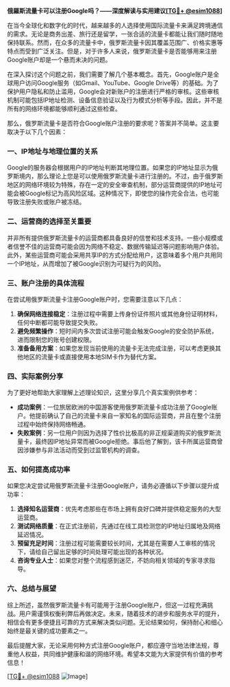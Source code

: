 **俄羅斯流量卡可以注册Google吗？——深度解读与实用建议[[TG💪+ @esim1088](https://t.me/s/esim1088)]**

在当今全球化和数字化的时代，越来越多的人选择使用国际流量卡来满足跨境通信的需求。无论是商务出差、旅行还是留学，一张合适的流量卡都能让我们随时随地保持联系。然而，在众多的流量卡中，俄罗斯流量卡因其覆盖范围广、价格实惠等特点而受到广泛关注。但是，对于许多人来说，俄罗斯流量卡是否能够用来注册Google账户却是一个悬而未决的问题。

在深入探讨这个问题之前，我们需要了解几个基本概念。首先，Google账户是全球用户访问Google服务（如Gmail、YouTube、Google Drive等）的基础。为了保护用户隐私和防止滥用，Google会对新账户的注册进行严格的审核。这些审核机制可能包括IP地址检测、设备信息验证以及行为模式分析等手段。因此，并不是所有的网络环境都能够顺利通过这些检查。

那么，俄罗斯流量卡是否符合Google账户注册的要求呢？答案并不简单。这主要取决于以下几个因素：

### **一、IP地址与地理位置的关系**
Google的服务器会根据用户的IP地址判断其地理位置。如果您的IP地址显示为俄罗斯境内，那么理论上您是可以使用俄罗斯流量卡进行注册的。不过，由于俄罗斯地区的网络环境较为特殊，存在一定的安全审查机制，部分运营商提供的IP地址可能会被Google标记为高风险区域。这种情况下，即使您的操作完全合法，也可能导致注册失败或账户被冻结。

### **二、运营商的选择至关重要**
并非所有提供俄罗斯流量卡的运营商都具备良好的信誉和技术支持。一些小规模或者信誉不佳的运营商可能会因为网络不稳定、数据传输延迟等问题影响用户体验。此外，某些运营商可能会采用共享IP的方式分配给用户，这意味着多个用户共用同一个IP地址，从而增加了被Google识别为可疑行为的风险。

### **三、账户注册的具体流程**
在尝试用俄罗斯流量卡注册Google账户时，您需要注意以下几点：
1. **确保网络连接稳定**：注册过程中需要上传身份证件照片或其他身份证明材料，任何中断都可能导致提交失败。
2. **避免频繁操作**：短时间内多次尝试注册可能会触发Google的安全防护系统，进而限制您的账号创建权限。
3. **准备备用方案**：如果您发现当前使用的流量卡无法完成注册，可以考虑更换其他地区的流量卡或直接使用本地SIM卡作为替代方案。

### **四、实际案例分享**
为了更好地帮助大家理解上述理论知识，这里分享几个真实案例供参考：
- **成功案例**：一位旅居欧洲的中国游客使用俄罗斯流量卡成功注册了Google账户。他提前确认了自己的流量卡来自一家知名的国际运营商，并且在整个注册过程中始终保持网络畅通。
- **失败案例**：另一位用户则因为选择了性价比极高的非正规渠道购买的俄罗斯流量卡，最终因IP地址异常而被Google拒绝。事后他了解到，该卡所属运营商曾因涉嫌参与非法活动而受到过监管机构的调查。

### **五、如何提高成功率**
如果您决定尝试用俄罗斯流量卡注册Google账户，请务必遵循以下步骤以提升成功率：
1. **选择知名运营商**：优先考虑那些在市场上拥有良好口碑并提供稳定服务的大型运营商。
2. **测试网络质量**：在正式注册前，先通过在线工具检测您的IP地址归属地及网络延迟情况。
3. **预留充足时间**：注册过程可能需要较长时间，尤其是在需要人工审核的情况下，请给自己留出足够的时间处理可能出现的各种状况。
4. **咨询专业人士**：如果您对整个流程感到迷茫，不妨向相关领域的专家寻求指导。

### **六、总结与展望**
综上所述，虽然俄罗斯流量卡有可能用于注册Google账户，但这一过程充满挑战。用户需谨慎权衡利弊后再做决定。未来，随着技术的进步和服务水平的提升，相信会有更多便捷且可靠的方式来解决类似问题。无论结果如何，保持耐心和细心始终是最关键的成功要素之一。

最后提醒大家，无论采用何种方式注册Google账户，都应遵守当地法律法规，尊重他人权益，共同维护健康和谐的网络环境。希望本文能为大家提供有价值的参考信息！

[[TG💪+ @esim1088](https://t.me/s/esim1088) ![Image](https://i.postimg.cc/4NQfJmqS/Snipaste-2025-05-13-00-14-12.png)]